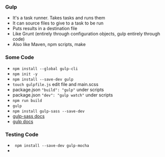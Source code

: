 ### Gulp

* It's a task runner. Takes tasks and runs them
* It can source files to give to a task to be run
* Puts results in a destination file
* Like Grunt (entirely through configuration objects, gulp entirely through code)
* Also like Maven, npm scripts, make 

### Some Code

* `npm install --global gulp-cli`
* `npm init -y`
* `npm install --save-dev gulp`
* `touch gulpfile.js` edit file and main.scss
* package.json `"build": "gulp"` under scripts
* package.json `"dev": "gulp watch"` under scripts
* `npm run build`
* `gulp`
* `npm install gulp-sass --save-dev`
* [gulp-sass docs](https://www.npmjs.com/package/gulp-sass)
* [gulp docs](https://github.com/gulpjs/gulp/blob/master/docs/getting-started.md)


### Testing Code 

* ` npm install --save-dev gulp-mocha`
* 


